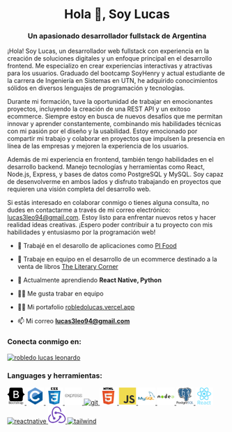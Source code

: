 <h1 align="center">Hola 👋, Soy Lucas</h1>
<h3 align="center">Un apasionado desarrollador fullstack de Argentina</h3>

¡Hola! Soy Lucas, un desarrollador web fullstack con experiencia en la creación de soluciones digitales y un enfoque principal en el desarrollo frontend. Me especializo en crear experiencias interactivas y atractivas para los usuarios. Graduado del bootcamp SoyHenry y actual estudiante de la carrera de Ingeniería en Sistemas en UTN, he adquirido conocimientos sólidos en diversos lenguajes de programación y tecnologías.

Durante mi formación, tuve la oportunidad de trabajar en emocionantes proyectos, incluyendo la creación de una REST API y un exitoso ecommerce. Siempre estoy en busca de nuevos desafíos que me permitan innovar y aprender constantemente, combinando mis habilidades técnicas con mi pasión por el diseño y la usabilidad. Estoy emocionado por compartir mi trabajo y colaborar en proyectos que impulsen la presencia en línea de las empresas y mejoren la experiencia de los usuarios.

Además de mi experiencia en frontend, también tengo habilidades en el desarrollo backend. Manejo tecnologías y herramientas como React, Node.js, Express, y bases de datos como PostgreSQL y MySQL. Soy capaz de desenvolverme en ambos lados y disfruto trabajando en proyectos que requieren una visión completa del desarrollo web.

Si estás interesado en colaborar conmigo o tienes alguna consulta, no dudes en contactarme a través de mi correo electrónico: lucas3leo94@gmail.com. Estoy listo para enfrentar nuevos retos y hacer realidad ideas creativas. ¡Espero poder contribuir a tu proyecto con mis habilidades y entusiasmo por la programación web!

- 🔭 Trabajé en el desarollo de aplicaciones como [PI Food](pi-food-main-pied.vercel.app)
- 🔭 Trabaje en equipo en el desarrollo de un ecommerce destinado a la venta de libros [The Literary Corner](pf-henry-bookstore.vercel.app)
- 🌱 Actualmente aprendiendo **React Native, Python**
- 👨‍💻 Me gusta trabar en equipo
- 👨‍💻 Mi portafolio [robledolucas.vercel.app](robledolucas.vercel.app)

- 📫 Mi correo **lucas3leo94@gmail.com**

<h3 align="left">Conecta conmigo en:</h3>
<p align="left">
<a href="https://linkedin.com/in/robledolucasleonardo" target="blank"><img align="center" src="https://raw.githubusercontent.com/rahuldkjain/github-profile-readme-generator/master/src/images/icons/Social/linked-in-alt.svg" alt="robledo lucas leonardo" height="30" width="40" /></a>
</p>

<h3 align="left">Languages y herramientas:</h3>
<p align="left"> <a href="https://getbootstrap.com" target="_blank" rel="noreferrer"> <img src="https://raw.githubusercontent.com/devicons/devicon/master/icons/bootstrap/bootstrap-plain-wordmark.svg" alt="bootstrap" width="40" height="40"/> </a> <a href="https://www.cprogramming.com/" target="_blank" rel="noreferrer"> <img src="https://raw.githubusercontent.com/devicons/devicon/master/icons/c/c-original.svg" alt="c" width="40" height="40"/> </a> <a href="https://www.w3schools.com/css/" target="_blank" rel="noreferrer"> <img src="https://raw.githubusercontent.com/devicons/devicon/master/icons/css3/css3-original-wordmark.svg" alt="css3" width="40" height="40"/> </a> <a href="https://expressjs.com" target="_blank" rel="noreferrer"> <img src="https://raw.githubusercontent.com/devicons/devicon/master/icons/express/express-original-wordmark.svg" alt="express" width="40" height="40"/> </a> <a href="https://git-scm.com/" target="_blank" rel="noreferrer"> <img src="https://www.vectorlogo.zone/logos/git-scm/git-scm-icon.svg" alt="git" width="40" height="40"/> </a> <a href="https://www.w3.org/html/" target="_blank" rel="noreferrer"> <img src="https://raw.githubusercontent.com/devicons/devicon/master/icons/html5/html5-original-wordmark.svg" alt="html5" width="40" height="40"/> </a> <a href="https://developer.mozilla.org/en-US/docs/Web/JavaScript" target="_blank" rel="noreferrer"> <img src="https://raw.githubusercontent.com/devicons/devicon/master/icons/javascript/javascript-original.svg" alt="javascript" width="40" height="40"/> </a> <a href="https://www.mysql.com/" target="_blank" rel="noreferrer"> <img src="https://raw.githubusercontent.com/devicons/devicon/master/icons/mysql/mysql-original-wordmark.svg" alt="mysql" width="40" height="40"/> </a> <a href="https://nodejs.org" target="_blank" rel="noreferrer"> <img src="https://raw.githubusercontent.com/devicons/devicon/master/icons/nodejs/nodejs-original-wordmark.svg" alt="nodejs" width="40" height="40"/> </a> <a href="https://www.postgresql.org" target="_blank" rel="noreferrer"> <img src="https://raw.githubusercontent.com/devicons/devicon/master/icons/postgresql/postgresql-original-wordmark.svg" alt="postgresql" width="40" height="40"/> </a> <a href="https://reactjs.org/" target="_blank" rel="noreferrer"> <img src="https://raw.githubusercontent.com/devicons/devicon/master/icons/react/react-original-wordmark.svg" alt="react" width="40" height="40"/> </a> <a href="https://reactnative.dev/" target="_blank" rel="noreferrer"> <img src="https://reactnative.dev/img/header_logo.svg" alt="reactnative" width="40" height="40"/> </a> <a href="https://redux.js.org" target="_blank" rel="noreferrer"> <img src="https://raw.githubusercontent.com/devicons/devicon/master/icons/redux/redux-original.svg" alt="redux" width="40" height="40"/> </a> <a href="https://tailwindcss.com/" target="_blank" rel="noreferrer"> <img src="https://www.vectorlogo.zone/logos/tailwindcss/tailwindcss-icon.svg" alt="tailwind" width="40" height="40"/> </a> </p>
